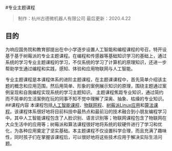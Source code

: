 #专业主题课程
> 制作：杭州古德微机器人有限公司
> 最后更新：2020.4.22
>
>
## 目的
为响应国务院和教育部提出在中小学逐步设置人工智能和编程课程的号召，特开设基于基于树莓派的专业主题课程。在编程和传感器等基础知识学习的基础上，通过系统的学习专业主题课程的学习，不仅系统的学习了计算机的原理知识，还进一步帮助学生通过编程和实践，感知、体验和应用物联网与人工智能。

专业主题课程是本课程体系的进阶主题课程，在主题课课程中，首先简单介绍该主题的概念和应用范围，然后用简单、形象的案例展示知识的原理，围绕主题通过案例呈现和自我编程实现系统的学习主题知识。
主题课程焦距专业知识，通过简约而不简单的生活案例在玩的同事不知不觉中理解了深奥、抽象、枯燥的专业知识。
##课程内容
本课程包括[人工智能课程](AI.md)、[物联网程](iot.md)、[树莓派Linux应用](raspberrylinux.md)和[算法课程](algorithm.md)。该课程体系很好地将目前科技中最热点和最前沿的技术融合到小朋友编程学习中。其中人工智能课程包含了人脸识别、语言识别等；物联网课程包含了物联网在大众生活中的应用等；树莓派和算法课程很好地将系统的软硬件进行了学习和优化，为各种应用奠定了坚实基础。本主题课程不仅设置科学合理，而且充满了趣味性，同时孩子们在掌握该课程后，可以很好地将这些技术应用于解决实际生活问题。